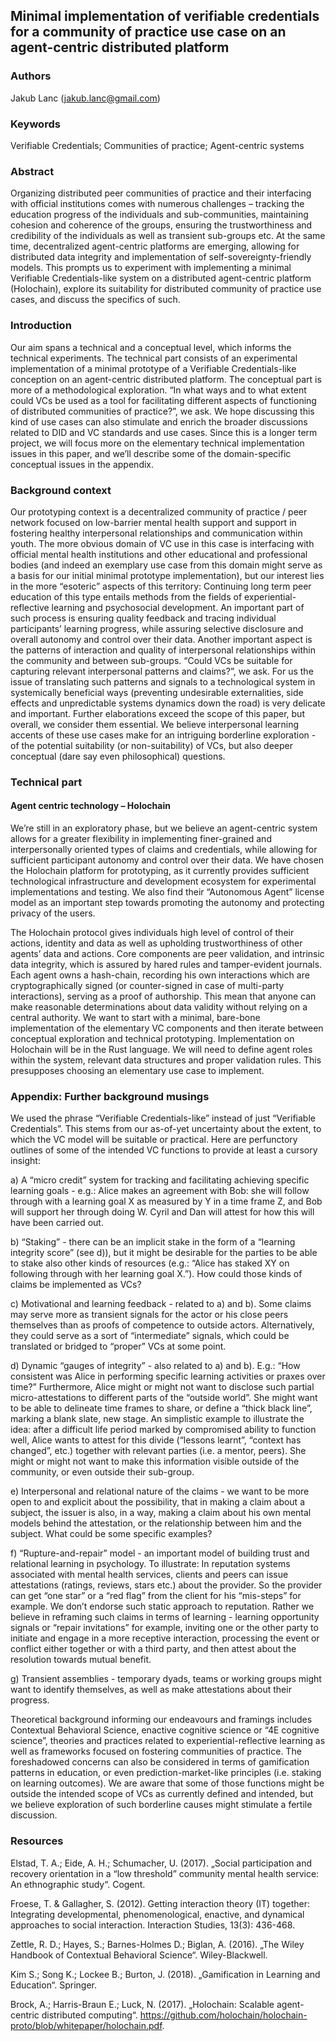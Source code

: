 ## Minimal implementation of verifiable credentials for a community of practice use case on an agent-centric distributed platform

### Authors
Jakub Lanc (jakub.lanc@gmail.com)

### Keywords
Verifiable Credentials; Communities of practice; Agent-centric systems

### Abstract
Organizing distributed peer communities of practice and their interfacing with official institutions comes with numerous challenges – tracking the education progress of the individuals and sub-communities, maintaining cohesion and coherence of the groups, ensuring the trustworthiness and credibility of the individuals as well as transient sub-groups etc. At the same time, decentralized agent-centric platforms are emerging, allowing for distributed data integrity and implementation of self-sovereignty-friendly models. This prompts us to experiment with implementing a minimal Verifiable Credentials-like system on a distributed agent-centric platform (Holochain), explore its suitability for distributed community of practice use cases, and discuss the specifics of such.

### Introduction
Our aim spans a technical and a conceptual level, which informs the technical experiments. The technical part consists of an experimental implementation of a minimal prototype of a Verifiable Credentials-like conception on an agent-centric distributed platform. The conceptual part is more of a methodological exploration. “In what ways and to what extent could VCs be used as a tool for facilitating different aspects of functioning of distributed communities of practice?”, we ask. We hope discussing this kind of use cases can also stimulate and enrich the broader discussions related to DID and VC standards and use cases. Since this is a longer term project, we will focus more on the elementary technical implementation issues in this paper, and we’ll describe some of the domain-specific conceptual issues in the appendix.

### Background context
Our prototyping context is a decentralized community of practice / peer network focused on low-barrier mental health support and support in fostering healthy interpersonal relationships and communication within youth.
The more obvious domain of VC use in this case is interfacing with official mental health institutions and other educational and professional bodies (and indeed an exemplary use case from this domain might serve as a basis for our initial minimal prototype implementation), but our interest lies in the more “esoteric” aspects of this territory:
Continuing long term peer education of this type entails methods from the fields of experiential-reflective learning and psychosocial development. 
An important part of such process is ensuring quality feedback and tracing individual participants’ learning progress, while assuring selective disclosure and overall autonomy and control over their data.
Another important aspect is the patterns of interaction and quality of interpersonal relationships within the community and between sub-groups. “Could VCs be suitable for capturing relevant interpersonal patterns and claims?”, we ask. For us the issue of translating such patterns and signals to a technological system in systemically beneficial ways (preventing undesirable externalities, side effects and unpredictable systems dynamics down the road) is very delicate and important. Further elaborations exceed the scope of this paper, but overall, we consider them essential.
We believe interpersonal learning accents of these use cases make for an intriguing borderline exploration - of the potential suitability (or non-suitability) of VCs, but also deeper conceptual (dare say even philosophical) questions.
 
### Technical part
#### Agent centric technology – Holochain

We’re still in an exploratory phase, but we believe an agent-centric system allows for a greater flexibility in implementing finer-grained and interpersonally oriented types of claims and credentials, while allowing for sufficient participant autonomy and control over their data. We have chosen the Holochain platform for prototyping, as it currently provides sufficient technological infrastructure and development ecosystem for experimental implementations and testing. We also find their “Autonomous Agent” license model as an important step towards promoting the autonomy and protecting privacy of the users.  

The Holochain protocol gives individuals high level of control of their actions, identity and data as well as upholding trustworthiness of other agents’ data and actions. Core components are peer validation, and intrinsic data integrity, which is assured by hared rules and tamper-evident journals. Each agent owns a hash-chain, recording his own interactions which are cryptographically signed (or counter-signed in case of multi-party interactions), serving as a proof of authorship. This mean that anyone can make reasonable determinations about data validity without relying on a central authority.
We want to start with a minimal, bare-bone implementation of the elementary VC components and then iterate between conceptual exploration and technical prototyping. 
Implementation on Holochain will be in the Rust language. We will need to define agent roles within the system, relevant data structures and proper validation rules. This presupposes choosing an elementary use case to implement.
 
### Appendix: Further background musings
We used the phrase “Verifiable Credentials-like” instead of just “Verifiable Credentials”. This stems from our as-of-yet uncertainty about the extent, to which the VC model will be suitable or practical. Here are perfunctory outlines of some of the intended VC functions to provide at least a cursory insight:  
 
a)    A “micro credit” system for tracking and facilitating achieving specific learning goals - e.g.: Alice makes an agreement with Bob: she will follow through with a learning goal X as measured by Y in a time frame Z, and Bob will support her through doing W. Cyril and Dan will attest for how this will have been carried out.  
 
b)    “Staking” - there can be an implicit stake in the form of a “learning integrity score” (see d)), but it might be desirable for the parties to be able to stake also other kinds of resources (e.g.: “Alice has staked XY on following through with her learning goal X.”). How could those kinds of claims be implemented as VCs?  
 
c)    Motivational and learning feedback - related to a) and b). Some claims may serve more as transient signals for the actor or his close peers themselves than as proofs of competence to outside actors. Alternatively, they could serve as a sort of “intermediate” signals, which could be translated or bridged to “proper” VCs at some point.  
 
d)    Dynamic “gauges of integrity” - also related to a) and b). E.g.: “How consistent was Alice in performing specific learning activities or praxes over time?” Furthermore, Alice might or might not want to disclose such partial micro-attestations to different parts of the “outside world”. She might want to be able to delineate time frames to share, or define a “thick black line”, marking a blank slate, new stage. An simplistic example to illustrate the idea: after a difficult life period marked by compromised ability to function well, Alice wants to attest for this divide (“lessons learnt”, “context has changed”, etc.) together with relevant parties (i.e. a mentor, peers). She might or might not want to make this information visible outside of the community, or even outside their sub-group.  
 
e)    Interpersonal and relational nature of the claims - we want to be more open to and explicit about the possibility, that in making a claim about a subject, the issuer is also, in a way, making a claim about his own mental models behind the attestation, or the relationship between him and the subject. What could be some specific examples?  
 
f)    “Rupture-and-repair” model - an important model of building trust and relational learning in psychology. To illustrate: In reputation systems associated with mental health services, clients and peers can issue attestations (ratings, reviews, stars etc.) about the provider. So the provider can get “one star” or a “red flag” from the client for his “mis-steps” for example. We don’t endorse such static approach to reputation. Rather we believe in reframing such claims in terms of learning - learning opportunity signals or “repair invitations” for example, inviting one or the other party to initiate and engage in a more receptive interaction, processing the event or conflict either together or with a third party, and then attest about the resolution towards mutual benefit.  

g)    Transient assemblies - temporary dyads, teams or working groups might want to identify themselves, as well as make attestations about their progress.  
 
Theoretical background informing our endeavours and framings includes Contextual Behavioral Science, enactive cognitive science or “4E cognitive science”, theories and practices related to experiential-reflective learning as well as frameworks focused on fostering communities of practice. The foreshadowed concerns can also be considered in terms of gamification patterns in education, or even prediction-market-like principles (i.e. staking on learning outcomes). We are aware that some of those functions might be outside the intended scope of VCs as currently defined and intended, but we believe exploration of such borderline causes might stimulate a fertile discussion.  

### Resources
Elstad, T. A.; Eide, A. H.; Schumacher, U. (2017). „Social participation and recovery orientation in a “low threshold” community mental health service: An ethnographic study“. Cogent.  

Froese, T. & Gallagher, S. (2012). Getting interaction theory (IT) together: Integrating developmental, phenomenological, enactive, and dynamical approaches to social interaction. Interaction Studies, 13(3): 436-468.  

Zettle, R. D.; Hayes, S.; Barnes-Holmes D.; Biglan, A. (2016). „The Wiley Handbook of Contextual Behavioral Science“. Wiley-Blackwell.  

Kim S.; Song K.; Lockee B.; Burton, J. (2018). „Gamification in Learning and Education“. Springer.  

Brock, A.; Harris-Braun E.; Luck, N. (2017). „Holochain: Scalable agent-centric distributed computing“. https://github.com/holochain/holochain-proto/blob/whitepaper/holochain.pdf.
